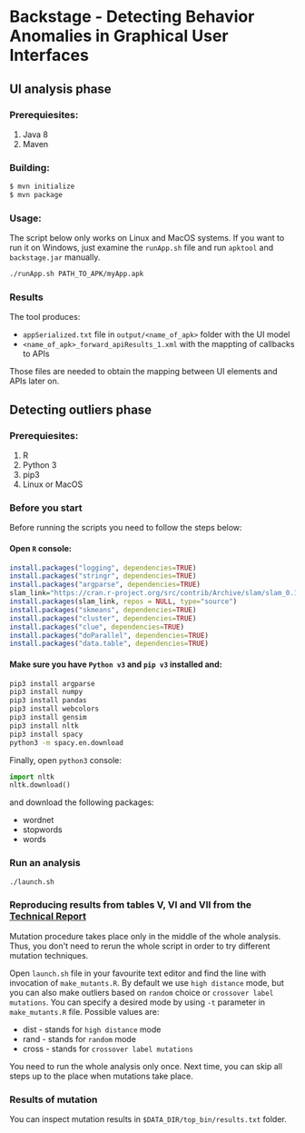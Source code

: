 # Backstage - Detecting Behavior Anomalies in Graphical User Interfaces

## UI analysis phase

### Prerequiesites:
1. Java 8
2. Maven


### Building:
```bash
$ mvn initialize
$ mvn package
```
### Usage:
The script below only works on Linux and MacOS systems. If you want to run it on Windows, just examine the `runApp.sh` file and run `apktool` and `backstage.jar` manually.
```bash
./runApp.sh PATH_TO_APK/myApp.apk
```

### Results
The tool produces:
* `appSerialized.txt` file in `output/<name_of_apk>` folder with the UI model
* `<name_of_apk>_forward_apiResults_1.xml` with the mappting of callbacks to APIs

Those files are needed to obtain the mapping between UI elements and APIs later on. 

## Detecting outliers phase 

### Prerequiesites:
1. R
2. Python 3
3. pip3 
4. Linux or MacOS

### Before you start
Before running the scripts you need to follow the steps below:
#### Open `R` console:
```R
install.packages("logging", dependencies=TRUE)
install.packages("stringr", dependencies=TRUE)
install.packages("argparse", dependencies=TRUE)
slam_link="https://cran.r-project.org/src/contrib/Archive/slam/slam_0.1-37.tar.gz"
install.packages(slam_link, repos = NULL, type="source")
install.packages("skmeans", dependencies=TRUE)
install.packages("cluster", dependencies=TRUE)
install.packages("clue", dependencies=TRUE)
install.packages("doParallel", dependencies=TRUE)
install.packages("data.table", dependencies=TRUE)
```
####  Make sure you have `Python v3` and `pip v3` installed and: 
```bash
pip3 install argparse
pip3 install numpy
pip3 install pandas
pip3 install webcolors
pip3 install gensim
pip3 install nltk
pip3 install spacy
python3 -m spacy.en.download
```
Finally, open `python3` console:
```python
import nltk
nltk.download()
```
and download the following packages:
* wordnet
* stopwords
* words

### Run an analysis
```bash
./launch.sh
```

### Reproducing results from tables V, VI and VII from the [Technical Report](https://www.st.cs.uni-saarland.de/appmining/backstage/backstage_tech_report.pdf)

Mutation procedure takes place only in the middle of the whole analysis. Thus, you don't need to rerun the whole script in order to try different mutation techniques.

Open `launch.sh` file in your favourite text editor and find the line with invocation of `make_mutants.R`.
By default we use `high distance` mode, but you can also make outliers based on `random` choice or `crossover label mutations`.
You can specify a desired mode by using `-t` parameter in `make_mutants.R` file. Possible values are:
* dist - stands for `high distance` mode
* rand - stands for `random` mode
* cross - stands for `crossover label mutations`

You need to run the whole analysis only once. Next time, you can skip all steps up to the place when mutations take place.

### Results of mutation
You can inspect mutation results in `$DATA_DIR/top_bin/results.txt` folder.
